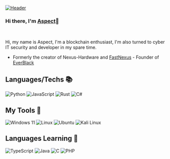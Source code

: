 [![Header](https://i.imgur.com/Hb5MoNi.png "Header")](https://twitter.com/Dra3fcs)


### Hi there, I'm [Aspect](https://pixelrex.art/as.png "Header")👋

<br/>

Hi, my name is Aspect, I'm a blockchain enthusiast, I'm also turned to cyber IT security and developer in my spare time.

- Formerly the creator of Nexus-Hardware and [FastNexus](https://github.com/NotAspects/FastNexusOnline) - Founder of [EverBlack](https://everblack.xyz)

## Languages/Techs 📚
<p>
  <img alt="Python" src="https://img.shields.io/badge/python%20-%2314354C.svg?&style=for-the-badge&logo=python&logoColor=white"/>
  <img alt="JavaScript" src="https://img.shields.io/badge/javascript%20-%23323330.svg?&style=for-the-badge&logo=javascript&logoColor=%23F7DF1E"/>
  <img alt="Rust" src="https://img.shields.io/badge/rust-%23000000.svg?&style=for-the-badge&logo=rust&logoColor=white"/>
  <img alt="C#" src="https://img.shields.io/badge/c%23-%23239120.svg?&style=for-the-badge&logo=c-sharp&logoColor=white"/>
</p>

## My Tools 🧰
<p>
  <img alt="Windows 11" src="https://img.shields.io/badge/Windows-0078D6?style=for-the-badge&logo=windows&logoColor=white" />
  <img alt="Linux" src="https://img.shields.io/badge/Linux-eb7134?style=for-the-badge&logo=Linux&logoColor=white" />
  <img alt="Ubuntu" src="https://img.shields.io/badge/Ubuntu-E95420?style=for-the-badge&logo=ubuntu&logoColor=white" />
  <img alt="Kali Linux" src="https://img.shields.io/badge/Kali_Linux-557C94?style=for-the-badge&logo=kali-linux&logoColor=white"/>
</p>

## Languages Learning 📝
<p>
<img alt="TypeScript" src="https://img.shields.io/badge/typescript-%23007ACC.svg?&style=for-the-badge&logo=typescript&logoColor=white"/>
<img alt="Java" src="https://img.shields.io/badge/java-%23ED8B00.svg?&style=for-the-badge&logo=java&logoColor=white"/>
<img alt="C" src="https://img.shields.io/badge/c-%2300599C.svg?&style=for-the-badge&logo=c&logoColor=white"/>
<img alt="PHP" src="https://img.shields.io/badge/php-%23777BB4.svg?&style=for-the-badge&logo=php&logoColor=white"/>
